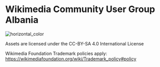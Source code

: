 # Wikimedia Community User Group Albania

![horizontal_color](https://user-images.githubusercontent.com/5436686/32143138-508f7e1a-bca5-11e7-9cbb-01a3e69ee454.png)

Assets are licensed under the CC-BY-SA 4.0 International License

Wikimedia Foundation Trademark policies apply: https://wikimediafoundation.org/wiki/Trademark_policy#policy
